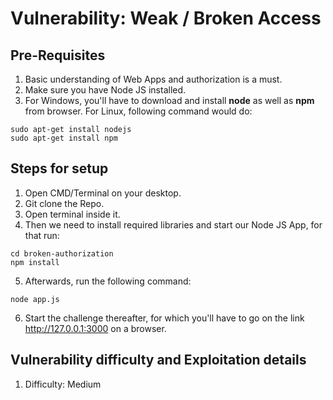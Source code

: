 # Vulnerability: Weak / Broken Access

## Pre-Requisites
1. Basic understanding of Web Apps and authorization is a must.
2. Make sure you have Node JS installed.
3. For Windows, you'll have to download and install **node** as well as **npm** from browser. For Linux, following command would do:
```
sudo apt-get install nodejs
sudo apt-get install npm
```
## Steps for setup

1. Open CMD/Terminal on your desktop.
2. Git clone the Repo.
3. Open terminal inside it.
4. Then we need to install required libraries and start our Node JS App, for that run:
```
cd broken-authorization
npm install
```
5. Afterwards, run the following command:
```
node app.js
```
6. Start the challenge thereafter, for which you'll have to go on the link http://127.0.0.1:3000 on a browser.

## Vulnerability difficulty and Exploitation details
1. Difficulty: Medium

